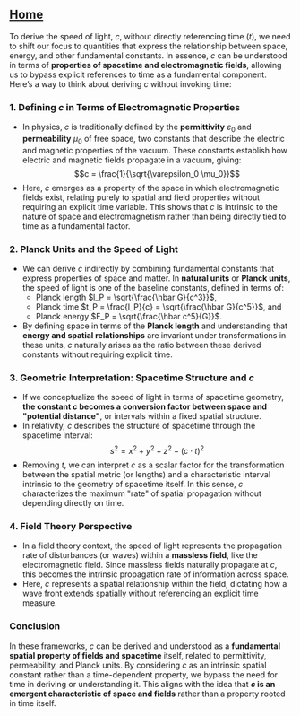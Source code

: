 [Home](https://github.com/cpsource/UFT)
---

To derive the speed of light, $c$, without directly referencing time ($t$), we need to shift our focus to quantities that express the relationship between space, energy, and other fundamental constants. In essence, $c$ can be understood in terms of **properties of spacetime and electromagnetic fields**, allowing us to bypass explicit references to time as a fundamental component. Here’s a way to think about deriving $c$ without invoking time:

### 1. **Defining $c$ in Terms of Electromagnetic Properties**
   - In physics, $c$ is traditionally defined by the **permittivity** $\varepsilon_0$ and **permeability** $\mu_0$ of free space, two constants that describe the electric and magnetic properties of the vacuum. These constants establish how electric and magnetic fields propagate in a vacuum, giving:
     $$c = \frac{1}{\sqrt{\varepsilon_0 \mu_0}}$$
   - Here, $c$ emerges as a property of the space in which electromagnetic fields exist, relating purely to spatial and field properties without requiring an explicit time variable. This shows that $c$ is intrinsic to the nature of space and electromagnetism rather than being directly tied to time as a fundamental factor.

### 2. **Planck Units and the Speed of Light**
   - We can derive $c$ indirectly by combining fundamental constants that express properties of space and matter. In **natural units** or **Planck units**, the speed of light is one of the baseline constants, defined in terms of:
     - Planck length $l_P = \sqrt{\frac{\hbar G}{c^3}}$,
     - Planck time $t_P = \frac{l_P}{c} = \sqrt{\frac{\hbar G}{c^5}}$, and
     - Planck energy $E_P = \sqrt{\frac{\hbar c^5}{G}}$.
   - By defining space in terms of the **Planck length** and understanding that **energy and spatial relationships** are invariant under transformations in these units, $c$ naturally arises as the ratio between these derived constants without requiring explicit time.

### 3. **Geometric Interpretation: Spacetime Structure and $c$**
   - If we conceptualize the speed of light in terms of spacetime geometry, **the constant $c$ becomes a conversion factor between space and "potential distance"**, or intervals within a fixed spatial structure.
   - In relativity, $c$ describes the structure of spacetime through the spacetime interval:
     $$s^2 = x^2 + y^2 + z^2 - (c \cdot t)^2$$
   - Removing $t$, we can interpret $c$ as a scalar factor for the transformation between the spatial metric (or lengths) and a characteristic interval intrinsic to the geometry of spacetime itself. In this sense, $c$ characterizes the maximum "rate" of spatial propagation without depending directly on time.

### 4. **Field Theory Perspective**
   - In a field theory context, the speed of light represents the propagation rate of disturbances (or waves) within a **massless field**, like the electromagnetic field. Since massless fields naturally propagate at $c$, this becomes the intrinsic propagation rate of information across space.
   - Here, $c$ represents a spatial relationship within the field, dictating how a wave front extends spatially without referencing an explicit time measure.

### Conclusion
In these frameworks, $c$ can be derived and understood as a **fundamental spatial property of fields and spacetime** itself, related to permittivity, permeability, and Planck units. By considering $c$ as an intrinsic spatial constant rather than a time-dependent property, we bypass the need for time in deriving or understanding it. This aligns with the idea that **$c$ is an emergent characteristic of space and fields** rather than a property rooted in time itself.

